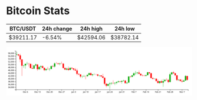 # Bitcoin Stats

BTC/USDT|24h change|24h high|24h low|
|---|---|---|---|
|$39211.17|-6.54%|$42594.06|$38782.14|

<img src="./chart.svg">
